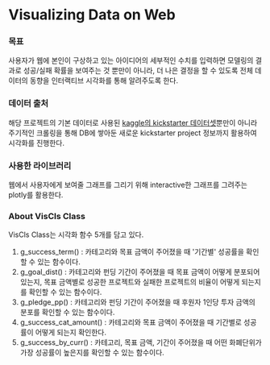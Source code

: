 
# Visualizing Data on Web
### 목표
사용자가 웹에 본인이 구상하고 있는 아이디어의 세부적인 수치를 입력하면 모델링의 결과로 성공/실패 확률을 보여주는 것 뿐만이 아니라, 더 나은 결정을 할 수 있도록 전체 데이터의 동향을 인터랙티브 시각화를 통해 알려주도록 한다.




### 데이터 출처
해당 프로젝트의 기본 데이터로 사용된 [kaggle의 kickstarter 데이터셋](https://www.kaggle.com/kemical/kickstarter-projects)뿐만이 아니라 주기적인 크롤링을 통해 DB에 쌓아둔 새로운 kickstarter project 정보까지 활용하여 시각화를 진행한다.




### 사용한 라이브러리
웹에서 사용자에게 보여줄 그래프를 그리기 위해 interactive한 그래프를 그려주는 plotly를 활용한다.



### About VisCls Class
VisCls Class는 시각화 함수 5개를 담고 있다.

1. g_success_term() : 카테고리와 목표 금액이 주어졌을 때 '기간별' 성공률을 확인할 수 있는 함수이다.
2. g_goal_dist() : 카테고리와 펀딩 기간이 주어졌을 때 목표 금액이 어떻게 분포되어있는지, 목표 금액별로 성공한 프로젝트와 실패한 프로젝트의 비율이 어떻게 되는지를 확인할 수 있는 함수이다.
3. g_pledge_pp() : 카테고리와 펀딩 기간이 주어졌을 때 후원자 1인당 투자 금액의 분포를 확인할 수 있는 함수이다.
4. g_success_cat_amount() : 카테고리와 목표 금액이 주어졌을 때 기간별로 성공률이 어떻게 되는지 확인한다.
5. g_success_by_curr() : 카테고리, 목표 금액, 기간이 주어졌을 때 어떤 화폐단위가 가장 성공률이 높은지를 확인할 수 있는 함수이다. 


